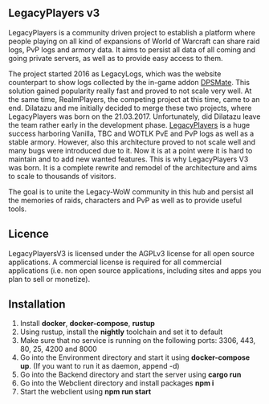 ## LegacyPlayers v3
LegacyPlayers is a community driven project to establish a platform where people
playing on all kind of expansions of World of Warcraft can share raid logs, PvP logs
and armory data. It aims to persist all data of all coming and going private servers,
as well as to provide easy access to them.

The project started 2016 as LegacyLogs, which was the website counterpart to show logs 
collected by the in-game addon [DPSMate](https://github.com/Geigerkind/DPSMate).
This solution gained popularity really fast
and proved to not scale very well. At the same time, RealmPlayers, the competing
project at this time, came to an end. Dilatazu and me initially decided to merge these two
projects, where LegacyPlayers was born on the 21.03.2017. Unfortunately, did Dilatazu
leave the team rather early in the development phase. [LegacyPlayers](https://github.com/Geigerkind/Legacyplayers)
is a huge success harboring Vanilla, TBC and WOTLK PvE and PvP logs as well as a stable armory.
However, also this architecture proved to not scale well and many bugs were introduced due
to it. Now it is at a point were it is hard to maintain and to add new wanted features.
This is why LegacyPlayers V3 was born. It is a complete rewrite and remodel of the
architecture and aims to scale to thousands of visitors. 

The goal is to unite the Legacy-WoW community in this hub and persist all the memories
of raids, characters and PvP as well as to provide useful tools.

## Licence
LegacyPlayersV3 is licensed under the AGPLv3 license for all open source applications. A commercial license is required for all commercial applications (i.e. non open source applications, including sites and apps you plan to sell or monetize).

## Installation
1. Install **docker**, **docker-compose**, **rustup**
2. Using rustup, install the **nightly** toolchain and set it to default
3. Make sure that no service is running on the following ports: 3306, 443, 80, 25, 4200 and 8000
4. Go into the Environment directory and start it using **docker-compose up**. (If you want to run it as daemon, append -d)
5. Go into the Backend directory and start the server using **cargo run**
6. Go into the Webclient directory and install packages **npm i**
7. Start the webclient using **npm run start**
